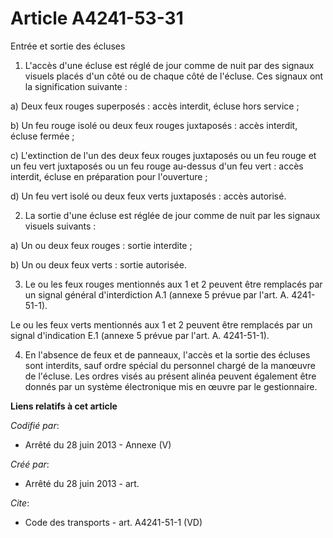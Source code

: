 # Article A4241-53-31

Entrée et sortie des écluses 

1. L'accès d'une écluse est réglé de jour comme de nuit par des signaux visuels placés d'un côté ou de chaque côté de
l'écluse. Ces signaux ont la signification suivante : 

a) Deux feux rouges superposés : accès interdit, écluse hors service ; 

b) Un feu rouge isolé ou deux feux rouges juxtaposés : accès interdit, écluse fermée ; 

c) L'extinction de l'un des deux feux rouges juxtaposés ou un feu rouge et un feu vert juxtaposés ou un feu rouge au-dessus
d'un feu vert : accès interdit, écluse en préparation pour l'ouverture ; 

d) Un feu vert isolé ou deux feux verts juxtaposés : accès autorisé. 

2. La sortie d'une écluse est réglée de jour comme de nuit par les signaux visuels suivants : 

a) Un ou deux feux rouges : sortie interdite ; 

b) Un ou deux feux verts : sortie autorisée. 

3. Le ou les feux rouges mentionnés aux 1 et 2 peuvent être remplacés par un signal général d'interdiction A.1 (annexe 5
prévue par l'art. A. 4241-51-1). 

Le ou les feux verts mentionnés aux 1 et 2 peuvent être remplacés par un signal d'indication E.1 (annexe 5 prévue par l'art.
A. 4241-51-1). 

4. En l'absence de feux et de panneaux, l'accès et la sortie des écluses sont interdits, sauf ordre spécial du personnel
chargé de la manœuvre de l'écluse. Les ordres visés au présent alinéa peuvent également être donnés par un système
électronique mis en œuvre par le gestionnaire.

**Liens relatifs à cet article**

_Codifié par_:

  - Arrêté du 28 juin 2013 -  Annexe (V)

_Créé par_:

  - Arrêté du 28 juin 2013 - art.

_Cite_:

  - Code des transports - art. A4241-51-1 (VD)
